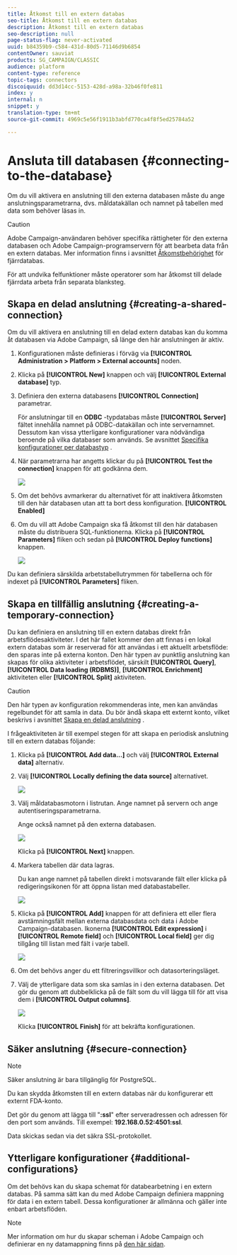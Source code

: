 ```yaml
---
title: Åtkomst till en extern databas
seo-title: Åtkomst till en extern databas
description: Åtkomst till en extern databas
seo-description: null
page-status-flag: never-activated
uuid: b84359b9-c584-431d-80d5-71146d9b6854
contentOwner: sauviat
products: SG_CAMPAIGN/CLASSIC
audience: platform
content-type: reference
topic-tags: connectors
discoiquuid: dd3d14cc-5153-428d-a98a-32b46f0fe811
index: y
internal: n
snippet: y
translation-type: tm+mt
source-git-commit: 4969c5e56f1911b3abfd770ca4f8f5ed25784a52

---
```



# Ansluta till databasen {#connecting-to-the-database}

Om du vill aktivera en anslutning till den externa databasen måste du ange anslutningsparametrarna, dvs. måldatakällan och namnet på tabellen med data som behöver läsas in.

>[!CAUTION]
>
>Adobe Campaign-användaren behöver specifika rättigheter för den externa databasen och Adobe Campaign-programservern för att bearbeta data från en extern databas. Mer information finns i avsnittet [Åtkomstbehörighet](#remote-database-access-rights) för fjärrdatabas.
>
>För att undvika felfunktioner måste operatorer som har åtkomst till delade fjärrdata arbeta från separata blanksteg.

## Skapa en delad anslutning {#creating-a-shared-connection}

Om du vill aktivera en anslutning till en delad extern databas kan du komma åt databasen via Adobe Campaign, så länge den här anslutningen är aktiv.

1. Konfigurationen måste definieras i förväg via **[!UICONTROL Administration > Platform > External accounts]** noden.
1. Klicka på **[!UICONTROL New]** knappen och välj **[!UICONTROL External database]** typ.
1. Definiera den externa databasens **[!UICONTROL Connection]** parametrar.

   För anslutningar till en **ODBC** -typdatabas måste **[!UICONTROL Server]** fältet innehålla namnet på ODBC-datakällan och inte servernamnet. Dessutom kan vissa ytterligare konfigurationer vara nödvändiga beroende på vilka databaser som används. Se avsnittet [Specifika konfigurationer per databastyp](#specific-configurations-by-database-type) .

1. När parametrarna har angetts klickar du på **[!UICONTROL Test the connection]** knappen för att godkänna dem.

   ![](assets/wf-external-account-create.png)

1. Om det behövs avmarkerar du alternativet för att inaktivera åtkomsten till den här databasen utan att ta bort dess konfiguration. **[!UICONTROL Enabled]**
1. Om du vill att Adobe Campaign ska få åtkomst till den här databasen måste du distribuera SQL-funktionerna. Klicka på **[!UICONTROL Parameters]** fliken och sedan på **[!UICONTROL Deploy functions]** knappen.

   ![](assets/wf-external-account-functions.png)

Du kan definiera särskilda arbetstabellutrymmen för tabellerna och för indexet på **[!UICONTROL Parameters]** fliken.

## Skapa en tillfällig anslutning {#creating-a-temporary-connection}

Du kan definiera en anslutning till en extern databas direkt från arbetsflödesaktiviteter. I det här fallet kommer den att finnas i en lokal extern databas som är reserverad för att användas i ett aktuellt arbetsflöde: den sparas inte på externa konton. Den här typen av punktlig anslutning kan skapas för olika aktiviteter i arbetsflödet, särskilt **[!UICONTROL Query]**, **[!UICONTROL Data loading (RDBMS)]**, **[!UICONTROL Enrichment]** aktiviteten eller **[!UICONTROL Split]** aktiviteten.

>[!CAUTION]
>
>Den här typen av konfiguration rekommenderas inte, men kan användas regelbundet för att samla in data. Du bör ändå skapa ett externt konto, vilket beskrivs i avsnittet [Skapa en delad anslutning](#creating-a-shared-connection) .

I frågeaktiviteten är till exempel stegen för att skapa en periodisk anslutning till en extern databas följande:

1. Klicka på **[!UICONTROL Add data...]** och välj **[!UICONTROL External data]** alternativ.
1. Välj **[!UICONTROL Locally defining the data source]** alternativet.

   ![](assets/wf_add_data_local_external_data.png)

1. Välj måldatabasmotorn i listrutan. Ange namnet på servern och ange autentiseringsparametrarna.

   Ange också namnet på den externa databasen.

   ![](assets/wf_add_data_local_external_data_param.png)

   Klicka på **[!UICONTROL Next]** knappen.

1. Markera tabellen där data lagras.

   Du kan ange namnet på tabellen direkt i motsvarande fält eller klicka på redigeringsikonen för att öppna listan med databastabeller.

   ![](assets/wf_add_data_local_external_data_select_table.png)

1. Klicka på **[!UICONTROL Add]** knappen för att definiera ett eller flera avstämningsfält mellan externa databasdata och data i Adobe Campaign-databasen. Ikonerna **[!UICONTROL Edit expression]** i **[!UICONTROL Remote field]** och **[!UICONTROL Local field]** ger dig tillgång till listan med fält i varje tabell.

   ![](assets/wf_add_data_local_external_data_join.png)

1. Om det behövs anger du ett filtreringsvillkor och datasorteringsläget.
1. Välj de ytterligare data som ska samlas in i den externa databasen. Det gör du genom att dubbelklicka på de fält som du vill lägga till för att visa dem i **[!UICONTROL Output columns]**.

   ![](assets/wf_add_data_local_external_data_select.png)

   Klicka **[!UICONTROL Finish]** för att bekräfta konfigurationen.

## Säker anslutning {#secure-connection}

>[!NOTE]
>
>Säker anslutning är bara tillgänglig för PostgreSQL.

Du kan skydda åtkomsten till en extern databas när du konfigurerar ett externt FDA-konto.

Det gör du genom att lägga till &quot;**:ssl**&quot; efter serveradressen och adressen för den port som används. Till exempel: **192.168.0.52:4501:ssl**.

Data skickas sedan via det säkra SSL-protokollet.

## Ytterligare konfigurationer {#additional-configurations}

Om det behövs kan du skapa schemat för databearbetning i en extern databas. På samma sätt kan du med Adobe Campaign definiera mappning för data i en extern tabell. Dessa konfigurationer är allmänna och gäller inte enbart arbetsflöden.

>[!NOTE]
>
>Mer information om hur du skapar scheman i Adobe Campaign och definierar en ny datamappning finns på [den här sidan](../../configuration/using/about-schema-edition.md).